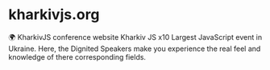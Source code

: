 # kharkivjs.org
🌍 KharkivJS conference website
Kharkiv JS x10
Largest JavaScript event in Ukraine.
Here, the Dignited Speakers make you experience the real feel and knowledge of there corresponding fields.
